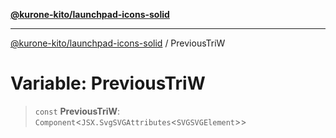 [**@kurone-kito/launchpad-icons-solid**](../README.md)

***

[@kurone-kito/launchpad-icons-solid](../globals.md) / PreviousTriW

# Variable: PreviousTriW

> `const` **PreviousTriW**: `Component`\<`JSX.SvgSVGAttributes`\<`SVGSVGElement`\>\>
